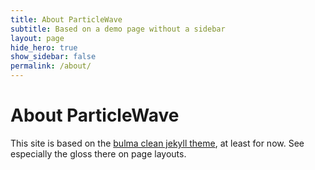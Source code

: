 ```yaml
---
title: About ParticleWave
subtitle: Based on a demo page without a sidebar
layout: page
hide_hero: true
show_sidebar: false
permalink: /about/
---
```

# About ParticleWave

This site is based on the [bulma clean jekyll theme](https://www.csrhymes.com/bulma-clean-theme/), at least for now.  See especially the gloss there on page layouts.